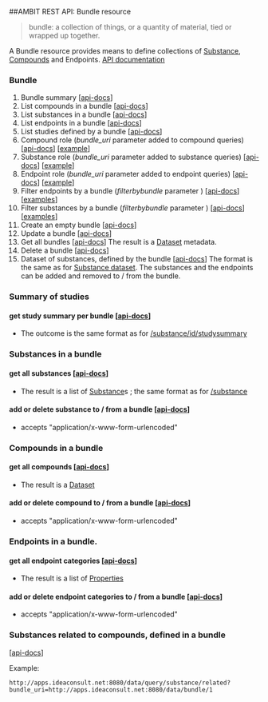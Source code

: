 ##AMBIT REST API: Bundle resource

> bundle: a collection of things, or a quantity of material, tied or wrapped up together. 

A Bundle resource provides means to define collections of [Substance](substance.md), [Compounds](dataset.md) and Endpoints. [API documentation](http://ideaconsult.github.io/examples-ambit/apidocs/#!/bundle)

### Bundle

1. Bundle summary [[api-docs](http://ideaconsult.github.io/examples-ambit/apidocs/#!/bundle/getBundleSummary)]
2. List compounds in a bundle  [[api-docs](http://ideaconsult.github.io/examples-ambit/apidocs/#!/bundle/getBundleCompounds)]
3. List substances in a bundle  [[api-docs](http://ideaconsult.github.io/examples-ambit/apidocs/#!/bundle/getBundleSubstances)]
4. List endpoints in a bundle  [[api-docs](http://ideaconsult.github.io/examples-ambit/apidocs/#!/bundle/getBundleProperties)]
5. List studies defined by a bundle  [[api-docs](http://ideaconsult.github.io/examples-ambit/apidocs/#!/bundle/getBundleStudySummary)]
6. Compound role (*bundle_uri* parameter added to compound queries) [[api-docs](http://ideaconsult.github.io/examples-ambit/apidocs/#!/compound_0/searchBySimilarity)] [[example](http://apps.ideaconsult.net:8080/data/query/similarity?search=C%3DO&type=smiles&bundle_uri=http%3A%2F%2Fapps.ideaconsult.net%3A8080%2Fdata%2Fbundle%2F1)]
7. Substance role (*bundle_uri* parameter added to substance queries) [[api-docs](http://ideaconsult.github.io/examples-ambit/apidocs/#!/substance_1/getSubstances)] [[example](http://apps.ideaconsult.net:8080/data/substance?search=formaldehyde&type=name&bundle_uri=http%3A%2F%2Fapps.ideaconsult.net%3A8080%2Fdata%2Fbundle%2F1)]
8. Endpoint role (*bundle_uri* parameter added to endpoint queries) [[api-docs](http://ideaconsult.github.io/examples-ambit/apidocs/#!/query/getEndpointSummary)] [[example](http://apps.ideaconsult.net:8080/data/query/study?topcategory=P-CHEM&category=PC_MELTING&filterbybundle=http%3A%2F%2Fapps.ideaconsult.net%3A8080%2Fdata%2Fbundle%2F1)]
9. Filter endpoints by a bundle (*filterbybundle* parameter ) [[api-docs](http://ideaconsult.github.io/examples-ambit/apidocs/#!/query/getEndpointSummary)] [[examples](http://apps.ideaconsult.net:8080/data/query/study?filterbybundle=http%3A%2F%2Fapps.ideaconsult.net%3A8080%2Fdata%2Fbundle%2F1)]
10. Filter substances by a bundle (*filterbybundle* parameter ) [[api-docs](http://ideaconsult.github.io/examples-ambit/apidocs/#!/substance/searchByRelatedCompound)] [[examples](http://apps.ideaconsult.net:8080/data/query/substance/related?compound_uri=http%3A%2F%2Fapps.ideaconsult.net%3A8080%2Fdata%2Fcompound%2F21219&filterbybundle=http%3A%2F%2Fapps.ideaconsult.net%3A8080%2Fdata%2Fbundle%2F1)]
11. Create an empty bundle [[api-docs](http://ideaconsult.github.io/examples-ambit/apidocs/#!/bundle/createBundle)]
12. Update a bundle [[api-docs](http://ideaconsult.github.io/examples-ambit/apidocs/#!/bundle/updateBundle)]
13. Get all bundles [[api-docs](http://ideaconsult.github.io/examples-ambit/apidocs/#!/bundle/getBundles)]
  The result is a [Dataset](dataset.md) metadata.
14. Delete a bundle [[api-docs](http://ideaconsult.github.io/examples-ambit/apidocs/#!/bundle/deleteBundle)]
15. Dataset of substances, defined by the bundle [[api-docs](http://ideaconsult.github.io/examples-ambit/apidocs/#!/bundle/getBundleDataset)]
  The format is the same as for [Substance dataset](substance_dataset.md). The substances and the endpoints can be added and removed to / from the bundle.
 
### Summary of studies 

#### get study summary per bundle [[api-docs](http://ideaconsult.github.io/examples-ambit/apidocs/#!/bundle/getBundleStudySummary)]

* The outcome is the same format as for  [/substance/id/studysummary](http://ideaconsult.github.io/examples-ambit/apidocs/#!/substance/getSubstanceStudySummary) 

### Substances in a bundle

#### get all substances [[api-docs](http://ideaconsult.github.io/examples-ambit/apidocs/#!/bundle/getBundleSubstances)]

* The result is a list of [Substance](substance.md)s ; the same format as for  [/substance](http://ideaconsult.github.io/examples-ambit/apidocs/#!/substance/getSubstances)

#### add or delete substance to / from a bundle [[api-docs](http://ideaconsult.github.io/examples-ambit/apidocs/#!/bundle/updateSubstanceInBundle)]

* accepts "application/x-www-form-urlencoded"

### Compounds in a bundle

#### get all compounds  [[api-docs](http://ideaconsult.github.io/examples-ambit/apidocs/#!/bundle/getBundleCompounds)]

* The result is a [Dataset](dataset.md)

#### add or delete compound to / from a bundle [[api-docs](http://ideaconsult.github.io/examples-ambit/apidocs/#!/bundle/updateCompoundInBundle)]

* accepts "application/x-www-form-urlencoded"

### Endpoints in a bundle. 

#### get all endpoint categories [[api-docs](http://ideaconsult.github.io/examples-ambit/apidocs/#!/bundle/getBundleProperties)]

* The result is a list of [Properties](feature.md)

#### add or delete endpoint categories to / from a bundle [[api-docs](http://ideaconsult.github.io/examples-ambit/apidocs/#!/bundle/updatePropertyInBundle)]

* accepts "application/x-www-form-urlencoded"

### Substances related to compounds, defined in a bundle
[[api-docs](http://ideaconsult.github.io/examples-ambit/apidocs/#!/substance/searchByRelatedCompound)]

Example: 

````
http://apps.ideaconsult.net:8080/data/query/substance/related?bundle_uri=http://apps.ideaconsult.net:8080/data/bundle/1
````

 

